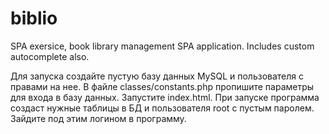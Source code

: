 # biblio
SPA exersice, book library management SPA application. Includes custom autocomplete also.

Для запуска создайте пустую базу данных MySQL и пользователя с правами на нее.
В файле classes/constants.php пропишите параметры для входа в базу данных.
Запустите index.html. При запуске программа создаст нужные таблицы в БД
и пользователя root с пустым паролем. Зайдите под этим логином в программу.
